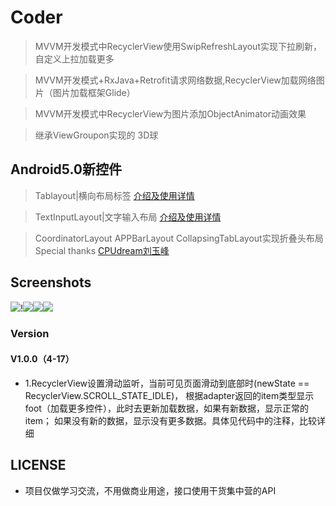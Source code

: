 # Coder

> MVVM开发模式中RecyclerView使用SwipRefreshLayout实现下拉刷新，自定义上拉加载更多

> MVVM开发模式+RxJava+Retrofit请求网络数据,RecyclerView加载网络图片（图片加载框架Glide）

> MVVM开发模式中RecyclerView为图片添加ObjectAnimator动画效果

> 继承ViewGroupon实现的 3D球

## Android5.0新控件

> Tablayout|横向布局标签 [介绍及使用详情](https://github.com/CoderGuoy/Android-Material-Design/blob/master/TabLayout.md) 

> TextInputLayout|文字输入布局 [介绍及使用详情](https://github.com/CoderGuoy/Android-Material-Design/blob/master/TextInputLayout.md) 

> CoordinatorLayout APPBarLayout CollapsingTabLayout实现折叠头布局 Special thanks [CPUdream刘玉峰](http://blog.liuyufeng.tech/post/2017-04-19-toolbar.html)

## Screenshots

![](https://github.com/CoderGuoy/Coder/blob/master/screenshots/coderguoy01.gif)!![](https://github.com/CoderGuoy/Coder/blob/master/screenshots/coderguoy03.gif)![](https://github.com/CoderGuoy/Coder/blob/master/screenshots/coderguoy05.gif)![](https://github.com/CoderGuoy/Coder/blob/master/screenshots/coderguoy02.gif)


### Version

#### V1.0.0（4-17）

 - 1.RecyclerView设置滑动监听，当前可见页面滑动到底部时(newState == RecyclerView.SCROLL_STATE_IDLE)，
 根据adapter返回的item类型显示foot（加载更多控件），此时去更新加载数据，如果有新数据，显示正常的item；
 如果没有新的数据，显示没有更多数据。具体见代码中的注释，比较详细

## LICENSE
 - 项目仅做学习交流，不用做商业用途，接口使用干货集中营的API
